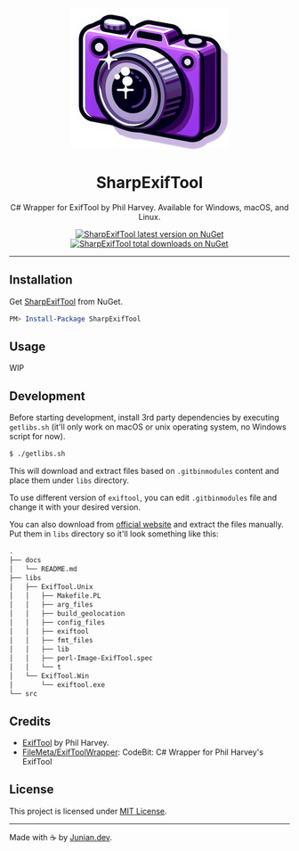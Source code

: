 <p align="center"><img src="https://raw.githubusercontent.com/junian/SharpExifTool/master/assets/img/sharp-exiftool-icon.png" alt="SharpExifTool Logo"></p>

<h1 align="center">SharpExifTool</h1>

<p align="center">C# Wrapper for ExifTool by Phil Harvey. Available for Windows, macOS, and Linux.</p>

<p align="center">
    <a href="https://www.nuget.org/packages/SharpExifTool/"><img src="https://img.shields.io/nuget/v/SharpExifTool.svg" alt="SharpExifTool latest version on NuGet" title="SharpExifTool latest version on NuGet"></a>
    <a href="https://www.nuget.org/packages/SharpExifTool/"><img src="https://img.shields.io/nuget/dt/SharpExifTool.svg" alt="SharpExifTool total downloads on NuGet" title="SharpExifTool total downloads on NuGet"></a>
</p>

----

## Installation

Get [SharpExifTool](https://www.nuget.org/packages/SharpExifTool/) from NuGet.

```powershell
PM> Install-Package SharpExifTool
```

## Usage

WIP

## Development

Before starting development, install 3rd party dependencies by executing `getlibs.sh` (it'll only work on macOS or unix operating system, no Windows script for now).

```bash
$ ./getlibs.sh
```

This will download and extract files based on `.gitbinmodules` content and place them under `libs` directory.

To use different version of `exiftool`, you can edit `.gitbinmodules` file and change it with your desired version.

You can also download from [official website](https://exiftool.org) and extract the files manually. Put them in `libs` directory so it'll look something like this:

```shell
.
├── docs
│   └── README.md
├── libs
│   ├── ExifTool.Unix
│   │   ├── Makefile.PL
│   │   ├── arg_files
│   │   ├── build_geolocation
│   │   ├── config_files
│   │   ├── exiftool
│   │   ├── fmt_files
│   │   ├── lib
│   │   ├── perl-Image-ExifTool.spec
│   │   └── t
│   └── ExifTool.Win
│       └── exiftool.exe
└── src
```

## Credits

- [ExifTool](https://exiftool.org) by Phil Harvey.
- [FileMeta/ExifToolWrapper](https://github.com/FileMeta/ExifToolWrapper): CodeBit: C# Wrapper for Phil Harvey's ExifTool
  
## License

This project is licensed under [MIT License](https://github.com/junian/SharpExifTool/blob/master/LICENSE).

---

Made with ☕ by [Junian.dev](https://www.junian.dev).
